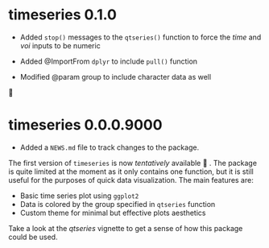 # timeseries 0.1.0

* Added `stop()` messages to the `qtseries()` function to force the *time* and *voi* inputs to be numeric

* Added @ImportFrom `dplyr` to include `pull()` function

* Modified @param group to include character data as well

:dancer:

# timeseries 0.0.0.9000

* Added a `NEWS.md` file to track changes to the package.

The first version of `timeseries` is now *tentatively* available :rocket: . The package is quite limited at the moment as it only contains one function, but it is still useful for the purposes of quick data visualization. The main features are:

* Basic time series plot using `ggplot2`
* Data is colored by the group specified in `qtseries` function
* Custom theme for minimal but effective plots aesthetics

Take a look at the *qtseries* vignette to get a sense of how this package could be used.
